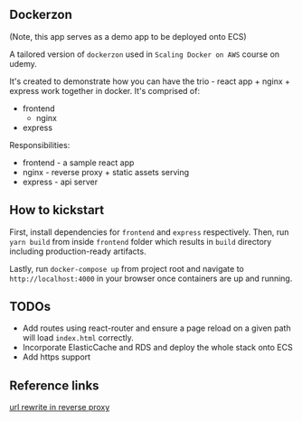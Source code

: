 ## Dockerzon

(Note, this app serves as a demo app to be deployed onto ECS)

A tailored version of `dockerzon` used in `Scaling Docker on AWS` course on udemy.

It's created to demonstrate how you can have the trio - react app + nginx + express work together in docker. It's comprised of:

- frontend
  - nginx
- express

Responsibilities:

- frontend - a sample react app
- nginx - reverse proxy + static assets serving
- express - api server

## How to kickstart
First, install dependencies for `frontend` and `express` respectively.
Then, run `yarn build` from inside `frontend` folder which results in `build` directory including production-ready artifacts.

Lastly, run `docker-compose up` from project root and navigate to `http://localhost:4000` in your browser once containers are up and running.

## TODOs
- Add routes using react-router and ensure a page reload on a given path will load `index.html` correctly.
- Incorporate ElasticCache and RDS and deploy the whole stack onto ECS
- Add https support

## Reference links
[url rewrite in reverse proxy](https://serverfault.com/questions/379675/nginx-reverse-proxy-url-rewrite)

